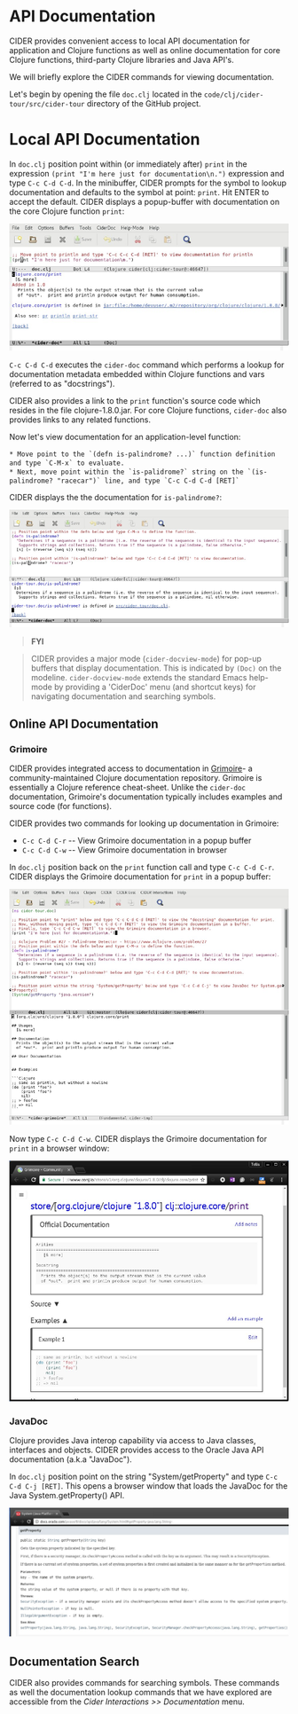 # API Documentation

CIDER provides convenient access to local API documentation for application and Clojure functions as well as online documentation for core Clojure functions, third-party Clojure libraries and Java API's.

We will briefly explore the CIDER commands for viewing documentation.

Let's begin by opening the file `doc.clj` located in the `code/clj/cider-tour/src/cider-tour` directory of the GitHub project.


# Local API Documentation

In `doc.clj` position point within (or immediately after) `print` in the expression `(print "I'm here just for documentation\n.")` expression and type `C-c C-d C-d`. In the minibuffer, CIDER prompts for the symbol to lookup documentation and defaults to the symbol at point: `print`. Hit ENTER to accept the default. CIDER displays a popup-buffer with documentation on the core Clojure function `print`:

![Output](images/doc_println.jpg) 

`C-c C-d C-d` executes the `cider-doc` command which performs a lookup for documentation metadata embedded within Clojure functions and vars (referred to as "docstrings").

CIDER also provides a link to the `print` function's source code which resides in the file clojure-1.8.0.jar. For core Clojure functions, `cider-doc` also provides links to any related functions.

Now let's view documentation for an application-level function:

    * Move point to the `(defn is-palindrome? ...)` function definition and type `C-M-x` to evaluate.
    * Next, move point within the `is-palidrome?` string on the `(is-palindrome? "racecar")` line, and type `C-c C-d C-d [RET]`
    
CIDER displays the the documentation for `is-palindrome?`:

![Output](images/doc_palindrome.jpg) 

>**FYI**

> CIDER provides a major mode (`cider-docview-mode`) for pop-up buffers that display documentation. This is indicated by `(Doc)` on the modeline. `cider-docview-mode` extends the standard Emacs help-mode by providing a 'CiderDoc' menu (and shortcut keys) for navigating documentation and searching symbols.


## Online API Documentation

### Grimoire

CIDER provides integrated access to documentation in [Grimoire](http://www.conj.io)- a community-maintained Clojure documentation repository. Grimoire is essentially a Clojure reference cheat-sheet. Unlike the `cider-doc` documentation, Grimoire's documentation typically includes examples and source code (for functions).

CIDER provides two commands for looking up documentation in Grimoire:

* `C-c C-d C-r` -- View Grimoire documentation in a popup buffer
* `C-c C-d C-w` -- View Grimoire documentation in browser

In `doc.clj` position back on the `print` function call and type `C-c C-d C-r`. CIDER displays the Grimoire documentation for `print` in a popup buffer:

![Output](images/doc_grimoire_buffer.jpg) 

Now type `C-c C-d C-w`. CIDER displays the Grimoire documentation for `print` in a browser window:

![Output](images/doc_grimoire_browser.jpg) 


### JavaDoc

Clojure provides Java interop capability via access to Java classes, interfaces and  objects. CIDER provides access to the Oracle Java API documentation (a.k.a "JavaDoc").

In `doc.clj` position point on the string "System/getProperty" and type `C-c C-d C-j [RET]`. This opens a browser window that loads the JavaDoc for the Java System.getProperty() API.

![Output](images/doc_javadoc.jpg)

## Documentation Search

CIDER also provides commands for searching symbols. These commands as well the documentation lookup commands that we have explored are accessible from the _Cider Interactions >> Documentation_ menu.

